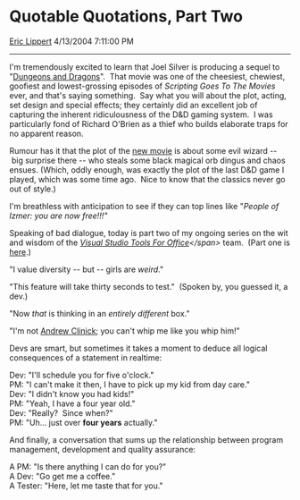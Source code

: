 <div id="page">

# Quotable Quotations, Part Two

[Eric Lippert](https://social.msdn.microsoft.com/profile/Eric%20Lippert) 4/13/2004 7:11:00 PM

-----

<div id="content">

<div>

<span>I'm tremendously excited to learn that Joel Silver is producing a sequel to "[Dungeons and Dragons](http://www.imdb.com/title/tt0190374/ "http://www.imdb.com/title/tt0190374/")".  That movie was one of the cheesiest, chewiest, goofiest and lowest-grossing episodes of *<span>Scripting Goes To The Movies</span>* ever, and that's saying something.  Say what you will about the plot, acting, set design and special effects; they certainly did an excellent job of capturing the inherent ridiculousness of the D\&D gaming system.  I was particularly fond of Richard O'Brien as a thief who builds elaborate traps for no apparent reason. </span>

<span></span>

<span>Rumour has it that the plot of the [new movie](http://filmforce.ign.com/articles/300/300298p1.html?fromint=1 "http://filmforce.ign.com/articles/300/300298p1.html?fromint=1") is about some evil wizard -- big surprise there -- who steals some black magical orb dingus and chaos ensues. (Which, oddly enough, was exactly the plot of the last D\&D game I played, which was some time ago.  Nice to know that the classics never go out of style.)  </span>

<span>I'm breathless with anticipation to see if they can top lines like "*<span>People of Izmer: you are now free\!\!\!"</span>*  </span>

<span></span>

<span>Speaking of bad dialogue, today is part two of my ongoing series on the wit and wisdom of the *<span>[Visual Studio Tools For Office](http://weblogs.asp.net/vsto2 "http://weblogs.asp.net/vsto2")</span>* team.  (Part one is [here](http://blogs.msdn.com/ericlippert/archive/2004/02/12/71936.aspx "http://blogs.msdn.com/ericlippert/archive/2004/02/12/71936.aspx").) </span>

<span></span>

<span>"I value diversity -- but -- girls are *weird*." </span>

<span></span>

<span>"This feature will take thirty seconds to test."  (Spoken by, you guessed it, a dev.) </span>

<span></span>

<span>"Now *that* is thinking in an *<span>entirely different</span>* box." </span>

<span></span>

<span>"I'm not [<span title="http://weblogs.asp.net/andrewclinick">Andrew Clinick</span>](http://weblogs.asp.net/andrewclinick "http://weblogs.asp.net/andrewclinick"); you can't whip me like you whip him\!" </span>

<span></span>

<span> </span>

<span> </span>

<span> </span>

<span>Devs are smart, but sometimes it takes a moment to deduce all logical consequences of a statement in realtime: </span>

<span>Dev: "I'll schedule you for five o'clock."  
</span><span>PM: "I can't make it then, I have to pick up my kid from day care."  
</span><span>Dev: "I didn't know you had kids\!"  
</span><span>PM: "Yeah, I have a four year old."  
</span><span>Dev: "Really?  Since when?"  
</span><span>PM: "Uh… just over **four years** actually." </span>

<span></span>

<span>And finally, a conversation that sums up the relationship between program management, development and quality assurance: </span>

<span></span>

<span>A PM: "Is there anything I can do for you?"  
</span><span>A Dev: "Go get me a coffee."   
</span><span>A Tester: "Here, let me taste that for you." </span>

</div>

</div>

</div>

